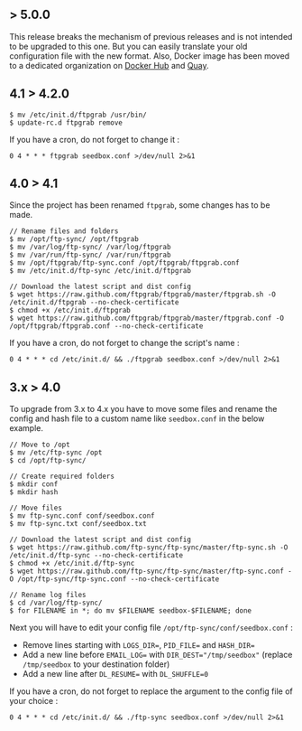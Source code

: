 ## > 5.0.0

This release breaks the mechanism of previous releases and is not intended to be upgraded to this one. But you can easily translate your old configuration file with the new format.  Also, Docker image has been moved to a dedicated organization on [Docker Hub](https://hub.docker.com/u/ftpgrab) and [Quay](https://quay.io/organization/ftpgrab).

## 4.1 > 4.2.0

```console
$ mv /etc/init.d/ftpgrab /usr/bin/
$ update-rc.d ftpgrab remove
```

If you have a cron, do not forget to change it :

```
0 4 * * * ftpgrab seedbox.conf >/dev/null 2>&1
```

## 4.0 > 4.1

Since the project has been renamed `ftpgrab`, some changes has to be made.

```console
// Rename files and folders
$ mv /opt/ftp-sync/ /opt/ftpgrab
$ mv /var/log/ftp-sync/ /var/log/ftpgrab
$ mv /var/run/ftp-sync/ /var/run/ftpgrab
$ mv /opt/ftpgrab/ftp-sync.conf /opt/ftpgrab/ftpgrab.conf
$ mv /etc/init.d/ftp-sync /etc/init.d/ftpgrab

// Download the latest script and dist config
$ wget https://raw.github.com/ftpgrab/ftpgrab/master/ftpgrab.sh -O /etc/init.d/ftpgrab --no-check-certificate
$ chmod +x /etc/init.d/ftpgrab
$ wget https://raw.github.com/ftpgrab/ftpgrab/master/ftpgrab.conf -O /opt/ftpgrab/ftpgrab.conf --no-check-certificate
```

If you have a cron, do not forget to change the script's name :

```
0 4 * * * cd /etc/init.d/ && ./ftpgrab seedbox.conf >/dev/null 2>&1
```

## 3.x > 4.0

To upgrade from 3.x to 4.x you have to move some files and rename the config and hash file to a custom name like `seedbox.conf` in the below example.

```console
// Move to /opt
$ mv /etc/ftp-sync /opt
$ cd /opt/ftp-sync/

// Create required folders
$ mkdir conf
$ mkdir hash

// Move files
$ mv ftp-sync.conf conf/seedbox.conf
$ mv ftp-sync.txt conf/seedbox.txt

// Download the latest script and dist config
$ wget https://raw.github.com/ftp-sync/ftp-sync/master/ftp-sync.sh -O /etc/init.d/ftp-sync --no-check-certificate
$ chmod +x /etc/init.d/ftp-sync
$ wget https://raw.github.com/ftp-sync/ftp-sync/master/ftp-sync.conf -O /opt/ftp-sync/ftp-sync.conf --no-check-certificate

// Rename log files
$ cd /var/log/ftp-sync/
$ for FILENAME in *; do mv $FILENAME seedbox-$FILENAME; done
```

Next you will have to edit your config file `/opt/ftp-sync/conf/seedbox.conf` :

* Remove lines starting with `LOGS_DIR=`, `PID_FILE=` and `HASH_DIR=`
* Add a new line before `EMAIL_LOG=` with `DIR_DEST="/tmp/seedbox"` (replace `/tmp/seedbox` to your destination folder)
* Add a new line after `DL_RESUME=` with `DL_SHUFFLE=0`

If you have a cron, do not forget to replace the argument to the config file of your choice :

```
0 4 * * * cd /etc/init.d/ && ./ftp-sync seedbox.conf >/dev/null 2>&1
```
